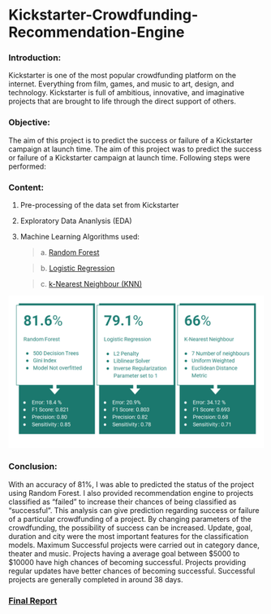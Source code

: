 # Kickstarter-Crowdfunding-Recommendation-Engine

### Introduction:

Kickstarter is one of the most popular crowdfunding platform on the internet. Everything from film, games, and music to art, design, and technology. Kickstarter is full of ambitious, innovative, and imaginative projects that are brought to life through the direct support of others.

### Objective: 

The aim of this project is to predict the success or failure of a Kickstarter campaign at launch time. The aim of this project was to predict the success or failure of a Kickstarter campaign at launch time. Following steps were performed:

### Content:

1. Pre-processing of the data set from Kickstarter
2. Exploratory Data Ananlysis (EDA)
3. Machine Learning Algorithms used: 

   > a. [Random Forest](https://github.com/parthrana34/Kickstarter-Crowdfunding-Recommendation-Engine/blob/master/Random%20Forest%20for%20Kickstarter.ipynb) 
   
   > b. [Logistic Regression](https://github.com/parthrana34/Kickstarter-Crowdfunding-Recommendation-Engine/blob/master/Logistic%20Regression%20for%20Kickstarter.ipynb) 
   
   > c. [k-Nearest Neighbour (KNN)](https://github.com/parthrana34/Kickstarter-Crowdfunding-Recommendation-Engine/blob/master/k%20Nearest%20Neighbor%20for%20Kickstarter.ipynb)
    
![alt text](https://github.com/parthrana34/Kickstarter-Crowdfunding-Recommendation-Engine/blob/master/result.png "Logo Title Text 1")

### Conclusion: 

With an accuracy of 81%, I was able to predicted the status of the project using Random Forest. I also provided recommendation engine to projects classified as “failed” to increase their chances of being classified as “successful”. This analysis can give prediction regarding success or failure of a particular crowdfunding of a project. By changing parameters of the crowdfunding, the possibility of success can be increased. Update, goal, duration and city were the most important features for the classification models. Maximum Successful projects were carried out in category dance, theater and music. Projects having a average goal between $5000 to $10000 have high chances of becoming successful. Projects providing regular updates have better chances of becoming successful. Successful projects are generally completed in around 38 days.

### [Final Report](https://github.com/parthrana34/Kickstarter-Crowdfunding-Recommendation-Engine/blob/master/Data%20Modelling%20DMDD.pdf)
